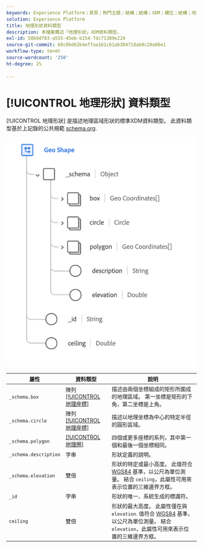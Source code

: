 ```yaml
---
keywords: Experience Platform；首頁；熱門主題；結構；結構；XDM；欄位；結構；地理；地理形狀；資料類型；資料類型；
solution: Experience Platform
title: 地理形狀資料類型
description: 本檔案概述「地理形狀」XDM資料類型。
exl-id: 50b9d783-a555-45eb-b154-7dc71389e224
source-git-commit: 60c0bd62b4effaa161c61ab304718ab8c20a06e1
workflow-type: tm+mt
source-wordcount: '250'
ht-degree: 2%

---
```


# [!UICONTROL 地理形狀] 資料類型

[!UICONTROL 地理形狀] 是描述地理區域形狀的標準XDM資料類型。 此資料類型基於上記錄的公共規範 [schema.org](https://schema.org/GeoShape).

<img src="../images/data-types/geo-shape.png" width="500" /><br />

| 屬性 | 資料類型 | 說明 |
| --- | --- | --- |
| `_schema.box` | 陣列 [[!UICONTROL 地理座標]](./geo-coordinates.md) | 描述由兩個坐標組成的矩形所圍成的地理區域。 第一坐標是矩形的下角，第二坐標是上角。 |
| `_schema.circle` | 陣列 [[!UICONTROL 地理座標]](./geo-coordinates.md) | 描述以地理坐標為中心的特定半徑的圓形區域。 |
| `_schema.polygon` | [[!UICONTROL 地理圈]](./geo-circle.md) | 四個或更多座標的系列，其中第一個和最後一個坐標相同。 |
| `_schema.description` | 字串 | 形狀定義的說明。 |
| `_schema.elevation` | 雙倍 | 形狀的特定或最小高度。 此值符合 [WGS84](https://gisgeography.com/wgs84-world-geodetic-system/) 基準，以公尺為單位測量。 結合 `ceiling`，此屬性可用來表示位置的三維邊界方框。 |
| `_id` | 字串 | 形狀的唯一、系統生成的標識符。 |
| `ceiling` | 雙倍 | 形狀的最大高度。 此屬性僅在與 `elevation`. 值符合 [WGS84](https://gisgeography.com/wgs84-world-geodetic-system/) 基準，以公尺為單位測量。 結合 `elevation`，此屬性可用來表示位置的三維邊界方框。 |
